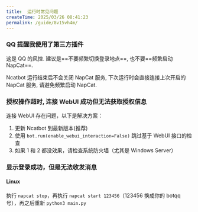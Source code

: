 ```yaml
---
title:  运行时常见问题
createTime: 2025/03/26 08:41:23
permalink: /guide/8v15vh4m/
---
```


### QQ 提醒我使用了第三方插件

这是 QQ 的风控. 建议是==不要频繁切换登录地点==, 也不要==频繁启动 NapCat==.

Ncatbot 运行结束后不会关闭 NapCat 服务, 下次运行时会直接连接上次开启的 NapCat 服务, 请避免频繁启动 NapCat.

### 授权操作超时, 连接 WebUI 成功但无法获取授权信息

连接 WebUI 存在问题，以下是解决方案：

1. 更新 Ncatbot 到最新版本(推荐)
2. 使用 `bot.run(enable_webui_interaction=False)` 跳过基于 WebUI 接口的检查
3. 如果 1 和 2 都没效果，请检查系统防火墙（尤其是 Windows Server）

### 显示登录成功，但是无法收发消息

#### Linux

执行 `napcat stop`，再执行 `napcat start 123456`（123456 换成你的 botqq 号），再之后重新 `python3 main.py`

